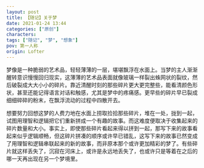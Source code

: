 ```yaml
---
layout: post
title: 【随记】关于梦
date: 2021-01-24 13:44
categories: ["原创"]
characters: 
tags: ["随记", "梦", "想象"]
pov: 第一人称
origin: Lofter
---
```


梦像是一种脆弱的艺术品，轻轻薄薄的一层，堪堪飘浮在水面上。当梦的主人渐渐醒转意识慢慢回归现实，这薄薄的艺术品表面就像玻璃一样裂出蛛网状的裂纹，然后破裂成大大小小的碎片。靠近清醒时刻的那些碎片更大更完整些，能看清颜色形状，甚至还能记得语言对话和触感，尤其是梦中的疼痛感。更早些的碎片早已裂成细细碎碎的粉末，在飘浮流动的过程中四散开去。

想要努力回想这梦的人费力地在水面上捞取捡拾那些碎片，堆在一处，拢到一起，试图用理智和逻辑把它们重新拼成一个有趣的故事。而这难度便取决于收集起来的碎片数量和大小。事实上，即使那些碎片看起来得以拼到一起，那写下来的故事看起来似乎逻辑顺畅，但这碎片拼凑的顺序或许早已错乱，这写下来的故事已然变成了用理智和逻辑串联起来的新的故事，而非原本那个或许更加精彩的梦了。有些碎片就这样丢失了，沉寂在河床上，或许是永远地丢失了，也或许只是等着在之后的哪一天再出现在另一个梦境里。